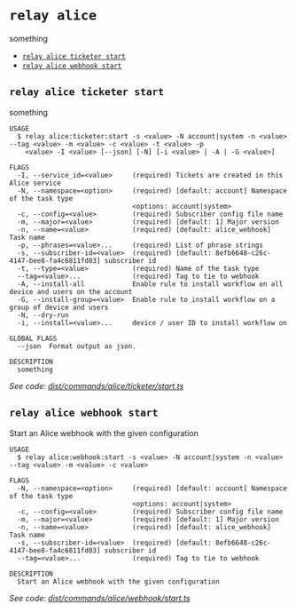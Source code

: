 `relay alice`
=============

something

* [`relay alice ticketer start`](#relay-alice-ticketer-start)
* [`relay alice webhook start`](#relay-alice-webhook-start)

## `relay alice ticketer start`

something

```
USAGE
  $ relay alice:ticketer:start -s <value> -N account|system -n <value> --tag <value> -m <value> -c <value> -t <value> -p
    <value> -I <value> [--json] [-N] [-i <value> | -A | -G <value>]

FLAGS
  -I, --service_id=<value>     (required) Tickets are created in this Alice service
  -N, --namespace=<option>     (required) [default: account] Namespace of the task type
                               <options: account|system>
  -c, --config=<value>         (required) Subscriber config file name
  -m, --major=<value>          (required) [default: 1] Major version
  -n, --name=<value>           (required) [default: alice_webhook] Task name
  -p, --phrases=<value>...     (required) List of phrase strings
  -s, --subscriber-id=<value>  (required) [default: 8efb6648-c26c-4147-bee8-fa4c6811fd03] subscriber id
  -t, --type=<value>           (required) Name of the task type
  --tag=<value>...             (required) Tag to tie to webhook
  -A, --install-all            Enable rule to install workflow on all device and users on the account
  -G, --install-group=<value>  Enable rule to install workflow on a group of device and users
  -N, --dry-run
  -i, --install=<value>...     device / user ID to install workflow on

GLOBAL FLAGS
  --json  Format output as json.

DESCRIPTION
  something
```

_See code: [dist/commands/alice/ticketer/start.ts](https://github.com/relaypro/relay-cli/blob/v1.7.0/dist/commands/alice/ticketer/start.ts)_

## `relay alice webhook start`

Start an Alice webhook with the given configuration

```
USAGE
  $ relay alice:webhook:start -s <value> -N account|system -n <value> --tag <value> -m <value> -c <value>

FLAGS
  -N, --namespace=<option>     (required) [default: account] Namespace of the task type
                               <options: account|system>
  -c, --config=<value>         (required) Subscriber config file name
  -m, --major=<value>          (required) [default: 1] Major version
  -n, --name=<value>           (required) [default: alice_webhook] Task name
  -s, --subscriber-id=<value>  (required) [default: 8efb6648-c26c-4147-bee8-fa4c6811fd03] subscriber id
  --tag=<value>...             (required) Tag to tie to webhook

DESCRIPTION
  Start an Alice webhook with the given configuration
```

_See code: [dist/commands/alice/webhook/start.ts](https://github.com/relaypro/relay-cli/blob/v1.7.0/dist/commands/alice/webhook/start.ts)_
